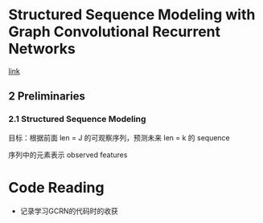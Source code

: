 # Structured Sequence Modeling with Graph Convolutional Recurrent Networks

[link](https://arxiv.org/abs/1612.07659)

## 2 Preliminaries

### 2.1 Structured Sequence Modeling

目标：根据前面 len = J 的可观察序列，预测未来 len = k 的 sequence

序列中的元素表示 observed features


# Code Reading

* 记录学习GCRN的代码时的收获
